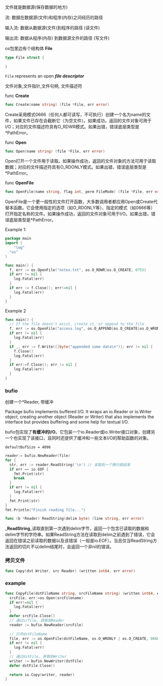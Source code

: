 文件就是数据源(保存数据的地方)

流: 数据在数据源(文件)和程序(内存)之间经历的路径

输入流: 数据从数据源(文件)到程序的路径 (读文件)

输出流: 数据从程序(内存) 到数据源文件的路径 (写文件)



os包里边有个结构体 **File**

```go
type File struct {
  
}
```

`File` represents an open ***file descriptor*** 

文件对象,文件指针,文件句柄, 文件描述符



func **Create**

```go
func Create(name string) (file *File, err error)
```

Create采用模式0666（任何人都可读写，不可执行）创建一个名为name的文件，如果文件已存在会截断它（为空文件）。如果成功，返回的文件对象可用于I/O；对应的文件描述符具有O_RDWR模式。如果出错，错误底层类型是*PathError。



func **Open**

```go
func Open(name string) (file *File, err error)
```

Open打开一个文件用于读取。如果操作成功，返回的文件对象的方法可用于读取数据；对应的文件描述符具有O_RDONLY模式。如果出错，错误底层类型是*PathError。

func **OpenFile**

```go
func OpenFile(name string, flag int, perm FileMode) (file *File, err error)
```

OpenFile是一个更一般性的文件打开函数，大多数调用者都应用Open或Create代替本函数。它会使用指定的选项（如O_RDONLY等）、指定的模式（如0666等）打开指定名称的文件。如果操作成功，返回的文件对象可用于I/O。如果出错，错误底层类型是*PathError。

Example 1:

```go
package main 
import (
	"log"
  "os"
)

func main() {
  f, err := os.OpenFile("notes.txt", os.O_RDWR|os.O_CREATE, 0755)
  if err != nil {
    log.Fatal(err)
  }
  if err := f.Close(); err!=nil {
    log.Fatal(err)
  }
}
```

Example 2

```go
func main() {
  // If the file doesn't exist, create it, or append to the file
  f, err := os.OpenFile("access.log", os.O_APPEND|os.O_CREATE|os.O_WRONLY, 0644)
  if err != nil {
    log.Fatal(err)
  }
  if _, err := f.Write([]byte("appended some data\n")); err != nil {
    f.Close()
    log.Fatal(err)
  }
  if err:=f.Close(); err != nil {
    log.Fatal(err)
  }
}
```



### bufio

创建一个*Reader, 带缓冲

Package bufio implements buffered I/O. It wraps an io.Reader or io.Writer object, creating another object (Reader or Writer) that also implements the interface but provides buffering and some help for textual I/O.

bufio包实现了**有缓冲的I/O**。它包装一个io.Reader或io.Writer接口对象，创建另一个也实现了该接口，且同时还提供了缓冲和一些文本I/O的帮助函数的对象。

`defaultBufSize = 4096` 

```go
reader:= bufio.NewReader(file)
for {
  str, err := reader.ReadString('\n') // 读取到一个换行就结束
  if err == io.EOF {
    fmt.Print(str)
    break
  }
  if err != nil {
    log.Fatal(err)
  }
  fmt.Print(str)
}
fmt.Println("Finish reading file...")
```

```go
func (b *Reader) ReadString(delim byte) (line string, err error)
```

_**ReadString**_读取直到第一次遇到delim字节，返回一个包含已读取的数据和delim字节的字符串。如果ReadString方法在读取到delim之前遇到了错误，它会返回在错误之前读取的数据以及该错误（一般是io.EOF）。当且仅当ReadString方法返回的切片不以delim结尾时，会返回一个非nil的错误。

### 拷贝文件

```go
func Copy(dst Writer, src Reader) (written int64, err error)
```



### example

```go
func CopyFile(dstFileName string, srcFileName string) (written int64, err error) {
  srcFile, err:=os.Open(srcFilename)
  if err!=nil {
    log.Fatal(err)
  }
  defer srcFile.Close()
  // 通过srfile, 获取到Reader
  reader := bufio.NewReader(srcFile)
  
  // 打开dstFileName
  file, err := os.OpenFile(dstFileName, os.O_WRONLY | os.O_CREATE, 0666)
  if err != nil {
    log.Fatal(err)
  }
  // 通过dstFile, 获取到Writer
  writer := bufio.NewWriter(dstFile)
  defer dstFile.Close()
  
  return io.Copy(writer, reader)
}
```

